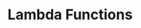 ---
id: lambda
title: Lambda Functions
sidebar_label: Lambda Functions
slug: /esquire/avrick_movers/lambda
---